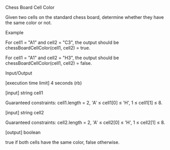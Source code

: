 Chess Board Cell Color

Given two cells on the standard chess board, determine whether they have the same color or not.

Example

For cell1 = "A1" and cell2 = "C3", the output should be
chessBoardCellColor(cell1, cell2) = true.



For cell1 = "A1" and cell2 = "H3", the output should be
chessBoardCellColor(cell1, cell2) = false.



Input/Output

[execution time limit] 4 seconds (rb)

[input] string cell1

Guaranteed constraints:
cell1.length = 2,
'A' ≤ cell1[0] ≤ 'H',
1 ≤ cell1[1] ≤ 8.

[input] string cell2

Guaranteed constraints:
cell2.length = 2,
'A' ≤ cell2[0] ≤ 'H',
1 ≤ cell2[1] ≤ 8.

[output] boolean

true if both cells have the same color, false otherwise.
